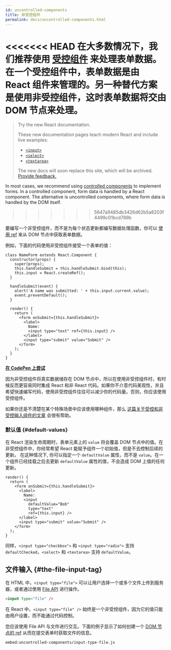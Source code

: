 ```yaml
---
id: uncontrolled-components
title: 非受控组件
permalink: docs/uncontrolled-components.html
---
```


<<<<<<< HEAD
在大多数情况下，我们推荐使用 [受控组件](/docs/forms.html#controlled-components) 来处理表单数据。在一个受控组件中，表单数据是由 React 组件来管理的。另一种替代方案是使用非受控组件，这时表单数据将交由 DOM 节点来处理。
=======
> Try the new React documentation.
> 
> These new documentation pages teach modern React and include live examples:
>
> - [`<input>`](https://beta.reactjs.org/reference/react-dom/components/input)
> - [`<select>`](https://beta.reactjs.org/reference/react-dom/components/select)
> - [`<textarea>`](https://beta.reactjs.org/reference/react-dom/components/textarea)
>
> The new docs will soon replace this site, which will be archived. [Provide feedback.](https://github.com/reactjs/reactjs.org/issues/3308)

In most cases, we recommend using [controlled components](/docs/forms.html#controlled-components) to implement forms. In a controlled component, form data is handled by a React component. The alternative is uncontrolled components, where form data is handled by the DOM itself.
>>>>>>> 5647a9485db3426d62b5a8203f4499c01bcd789b

要编写一个非受控组件，而不是为每个状态更新都编写数据处理函数，你可以 [使用 ref](/docs/refs-and-the-dom.html) 来从 DOM 节点中获取表单数据。

例如，下面的代码使用非受控组件接受一个表单的值：

```javascript{5,9,18}
class NameForm extends React.Component {
  constructor(props) {
    super(props);
    this.handleSubmit = this.handleSubmit.bind(this);
    this.input = React.createRef();
  }

  handleSubmit(event) {
    alert('A name was submitted: ' + this.input.current.value);
    event.preventDefault();
  }

  render() {
    return (
      <form onSubmit={this.handleSubmit}>
        <label>
          Name:
          <input type="text" ref={this.input} />
        </label>
        <input type="submit" value="Submit" />
      </form>
    );
  }
}
```

[**在 CodePen 上尝试**](https://codepen.io/gaearon/pen/WooRWa?editors=0010)

因为非受控组件将真实数据储存在 DOM 节点中，所以在使用非受控组件时，有时候反而更容易同时集成 React 和非 React 代码。如果你不介意代码美观性，并且希望快速编写代码，使用非受控组件往往可以减少你的代码量。否则，你应该使用受控组件。

如果你还是不清楚在某个特殊场景中应该使用哪种组件，那么 [这篇关于受控和非受控输入组件的文章](https://goshakkk.name/controlled-vs-uncontrolled-inputs-react/) 会很有帮助。

### 默认值 {#default-values}

在 React 渲染生命周期时，表单元素上的 `value` 将会覆盖 DOM 节点中的值。在非受控组件中，你经常希望 React 能赋予组件一个初始值，但是不去控制后续的更新。 在这种情况下, 你可以指定一个 `defaultValue` 属性，而不是 `value`。在一个组件已经挂载之后去更新 `defaultValue` 属性的值，不会造成 DOM 上值的任何更新。

```javascript{7}
render() {
  return (
    <form onSubmit={this.handleSubmit}>
      <label>
        Name:
        <input
          defaultValue="Bob"
          type="text"
          ref={this.input} />
      </label>
      <input type="submit" value="Submit" />
    </form>
  );
}
```

同样，`<input type="checkbox">` 和 `<input type="radio">` 支持 `defaultChecked`，`<select>` 和 `<textarea>` 支持 `defaultValue`。

## 文件输入 {#the-file-input-tag}

在 HTML 中，`<input type="file">` 可以让用户选择一个或多个文件上传到服务器，或者通过使用 [File API](https://developer.mozilla.org/en-US/docs/Web/API/File/Using_files_from_web_applications) 进行操作。

```html
<input type="file" />
```

在 React 中，`<input type="file" />` 始终是一个非受控组件，因为它的值只能由用户设置，而不能通过代码控制。

您应该使用 File API 与文件进行交互。下面的例子显示了如何创建一个 [DOM 节点的 ref](/docs/refs-and-the-dom.html) 从而在提交表单时获取文件的信息。

`embed:uncontrolled-components/input-type-file.js`

[](codepen://uncontrolled-components/input-type-file)
